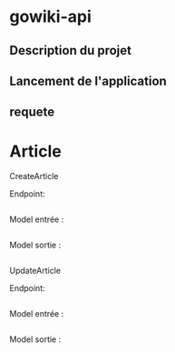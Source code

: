 # gowiki-api

## Description du projet

## Lancement de l'application 


## requete

# Article

CreateArticle 

Endpoint:
```
```
Model entrée : 
```
```
Model sortie : 
```
```

UpdateArticle

Endpoint:
```
```
Model entrée : 
```
```
Model sortie : 
```








